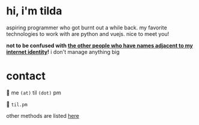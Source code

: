 # hi, i'm tilda

aspiring programmer who got burnt out a while back. my favorite technologies to work with are python and vuejs. nice to meet you!

**not to be confused with [the other people who have names adjacent to my internet identity](https://github.com/search?q=tilda&type=users)!** i don't manage anything big
# contact

📧 me `(at)` til `(dot)` pm

💬 `til.pm`

other methods are listed [here](https://til.pm/contact)
